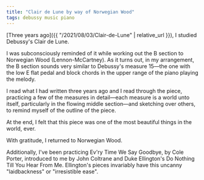 ```yaml
---
title: "Clair de Lune by way of Norwegian Wood"
tags: debussy music piano
---
```


[Three years ago]({{ "/2021/08/03/Clair-de-Lune" | relative_url }}), I studied Debussy's Clair de Lune.

I was subconsciously reminded of it while working out the B section to Norwegian Wood (Lennon-McCartney). As it turns out, in my arrangement, the B section sounds very similar to Debussy's measure 15—the one with the low E flat pedal and block chords in the upper range of the piano playing the melody.

I read what I had written three years ago and I read through the piece, practicing a few of the measures in detail—each measure is a world unto itself, particularly in the flowing middle section—and sketching over others, to remind myself of the outline of the piece.

At the end, I felt that this piece was one of the most beautiful things in the world, ever.

With gratitude, I returned to Norwegian Wood.

Additionally, I've been practicing Ev'ry Time We Say Goodbye, by Cole Porter, introduced to me by John Coltrane and Duke Ellington's Do Nothing Till You Hear From Me. Ellington's pieces invariably have this uncanny "laidbackness" or "irresistible ease".
